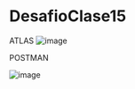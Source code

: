 # DesafioClase15

ATLAS 
![image](https://github.com/andrepazvi/DesafioClase15/assets/124689014/0e642c1d-20aa-47ba-a9ca-3f3f86a2e6ea)


POSTMAN

![image](https://github.com/andrepazvi/DesafioClase15/assets/124689014/dafd86da-2499-4b61-9222-cfd30cd55b14)


